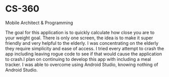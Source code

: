# CS-360
Mobile Architect &amp; Programming


The goal for this application is to quickly calculate how close you are to your weight goal. There is only one screen, the idea is to make it super friendly and very helpful to the elderly. I was concentrating on the elderly they require simplicity and ease of access. I tried every attempt to crash the app including leaving rogue code to see if that would cause the application to crash.I plan on continuing to develop this app with including a meal tracker. I was able to overcome using Android Studio, knowing nothing of Android Studio.
